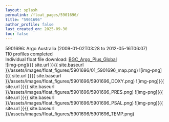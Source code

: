 ```yaml
---
layout: splash
permalink: /float_pages/5901696/
title: "5901696"
author_profile: false
last_created_on: 2025-09-30
toc: false
---
```

 
5901696: Argo Australia (2009-01-02T03:28 to 2012-05-16T06:07)\
110 profiles completed\
Individual float file download: [BGC_Argo_Plus_Global](https://ftp.soest.hawaii.edu/bgc_argo_plus/Individual_Floats/outliers_removed/5901696_Sprof_processed.nc)\
![img-png]({{ site.url }}{{ site.baseurl }}/assets/images/float_figures/5901696/01_5901696_map.png)
![img-png]({{ site.url }}{{ site.baseurl }}/assets/images/float_figures/5901696/5901696_DOXY.png)
![img-png]({{ site.url }}{{ site.baseurl }}/assets/images/float_figures/5901696/5901696_PRES.png)
![img-png]({{ site.url }}{{ site.baseurl }}/assets/images/float_figures/5901696/5901696_PSAL.png)
![img-png]({{ site.url }}{{ site.baseurl }}/assets/images/float_figures/5901696/5901696_TEMP.png)
